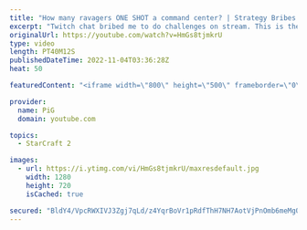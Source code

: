 ```yaml
---
title: "How many ravagers ONE SHOT a command center? | Strategy Bribes - StarCraft 2"
excerpt: "Twitch chat bribed me to do challenges on stream. This is the result! -- 🐷 Second Channel for Learning StarCraft 2: https://www.youtube.com/c/PiGRandom 🐷 Third Channel for Daily Pro Casts: https://www.youtube.com/c/PiGCasts -- 🐷 Watch live at https://www.twitch.tv/x5_pig 🐷 Support PiG: https://www.patreon.com/PiGSC2"
originalUrl: https://youtube.com/watch?v=HmGs8tjmkrU
type: video
length: PT40M12S
publishedDateTime: 2022-11-04T03:36:28Z
heat: 50

featuredContent: "<iframe width=\"800\" height=\"500\" frameborder=\"0\" src=\"https://www.youtube.com/embed/HmGs8tjmkrU\" allow=\"accelerometer; autoplay; encrypted-media; gyroscope; picture-in-picture\" allowfullscreen></iframe>"

provider:
  name: PiG
  domain: youtube.com

topics:
  - StarCraft 2

images:
  - url: https://i.ytimg.com/vi/HmGs8tjmkrU/maxresdefault.jpg
    width: 1280
    height: 720
    isCached: true

secured: "BldY4/VpcRWXIVJ3Zgj7qLd/z4YqrBoVr1pRdfThH7NH7AotVjPnOmb6meMgQcbd+5IymURBpd4GYuAEO3hbUkkG4TnqtS4/KO70R32hofA1NOSD7wGaK3vwrMCUMmyb2y9V7QNEGyHvbZEa+/rZbDdQmPSQUMjkAs7UMWny8GLrPprEVyb3m58zz+J4QgILfCDWgzpZ4UfK4e5iO0XZFd9mrr/yxDTEXQfFe8JHUgK15miCr0OYly7idDYKD49cLTQHk1X8iON8qgYveY2hmT2xopuwk3BZOEYNoLiolOOs8vQg4qv4ATpR8QixKRVr3v4GTTdUNukpwgUncf7DKNSdK4Cp9jz+vMlt7v81GPUYgeoO+5FgDVyvKgoUpOexSJLKdVVYswthFaquoy06w8z+UaNfPfAMdLjffskrolg=;N/jb0Z2Gp/CgO7QARy0oOA=="
---
```


